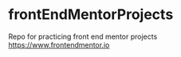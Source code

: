 # frontEndMentorProjects
Repo for practicing front end mentor projects https://www.frontendmentor.io
